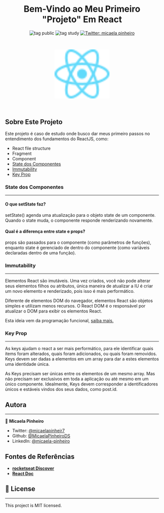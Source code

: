 <h1 align="center">Bem-Vindo ao Meu Primeiro "Projeto" Em React</h1>
<p align="center">
    <img alt="tag public" src="https://img.shields.io/badge/-Public-lightgreen">
    <img alt="tag study" src="https://img.shields.io/badge/-Study-lightblue">
    <a href="https://twitter.com/micaelapinheir7" target="_blank">
        <img alt="Twitter: micaela pinheiro" src="https://img.shields.io/twitter/follow/micaelapinheir7.svg?style=social" />
    </a>
</p>
<br>
<p align="center">
    <img style="width:180px" alt="log react.js" src="./.github/react-icon.svg">
</p>
<br>

## Sobre Este Projeto
Este projeto é caso de estudo onde busco dar meus primeiro passos no entendimento dos fundamentos do ReactJS, como:
* React file structure
* Fragment
* Component
* [State dos Componentes](#state-dos-componentes)
* [Immutability](#immutability)
* [Key Prop](#key-prop)

### State dos Componentes
---
#### O que setState faz?
setState() agenda uma atualização para o objeto state de um componente. Quando o state muda, o componente responde renderizando novamente.
#### Qual é a diferença entre state e props?
props são passados para o componente (como parâmetros de funções), enquanto state é gerenciado de dentro do componente (como variáveis declaradas dentro de uma função).
### Immutability
---
Elementos React são imutáveis. Uma vez criados, você não pode alterar seus elementos filhos ou atributos, única maneira de atualizar a IU é criar um novo elemento e renderizado, pois isso é mais performático.

Diferente de elementos DOM do navegador, elementos React são objetos simples e utilizam menos recursos. O React DOM é o responsável por atualizar o DOM para exibir os elementos React.

Esta ideia vem da programação funcional, [saiba mais.](https://pt.wikipedia.org/wiki/Programa%C3%A7%C3%A3o_funcional)


### Key Prop
---
As keys ajudam o react a ser mais performático, para ele identificar quais items foram alterados, quais foram adicionados, ou quais foram removidos. Keys devem ser dadas a elementos em um array para dar a estes elementos uma identidade única.

As Keys precisam ser únicas entre os elementos de um mesmo array. Mas não precisam ser exclusivos em toda a aplicação ou até mesmo em um único componente. Idealmente, Keys devem corresponder a identificadores únicos e estáveis vindos dos seus dados, como post.id.

## Autora
---

👤 **Micaela Pinheiro**

- Twitter: [@micaelapinheir7](https://twitter.com/micaelapinheir7)
- Github: [@MicaelaPinheiroDS](https://github.com/MicaelaPinheiroDS)
- LinkedIn: [@micaela-pinheiro](https://linkedin.com/in/micaela-pinheiro)

## Fontes de Referências

* [**rocketseat Discover**](https://www.rocketseat.com.br/)
* [**React Doc**](https://pt-br.reactjs.org/)
## 📝 License
---
This project is MIT licensed.

